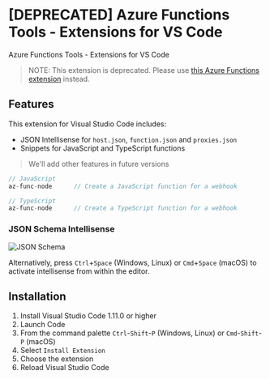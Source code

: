# [DEPRECATED] Azure Functions Tools - Extensions for VS Code
 Azure Functions Tools - Extensions for VS Code

> NOTE: This extension is deprecated. Please use [this Azure Functions extension](https://marketplace.visualstudio.com/items?itemName=ms-azuretools.vscode-azurefunctions&WT.mc_id=vscodeazurefunctionstools-github-jopapa) instead.

## Features
This extension for Visual Studio Code includes:

- JSON Intellisense for `host.json`, `function.json` and `proxies.json`
- Snippets for JavaScript and TypeScript functions

> We'll add other features in future versions

```javascript
// JavaScript
az-func-node      // Create a JavaScript function for a webhook
```

```javascript
// TypeScript
az-func-node      // Create a TypeScript function for a webhook
```

### JSON Schema Intellisense
![JSON Schema](images/json-schema-function.gif)

Alternatively, press `Ctrl`+`Space` (Windows, Linux) or `Cmd`+`Space` (macOS) to activate intellisense from within the editor.

## Installation

1. Install Visual Studio Code 1.11.0 or higher
2. Launch Code
3. From the command palette `Ctrl`-`Shift`-`P` (Windows, Linux) or `Cmd`-`Shift`-`P` (macOS)
4. Select `Install Extension`
5. Choose the extension
6. Reload Visual Studio Code
